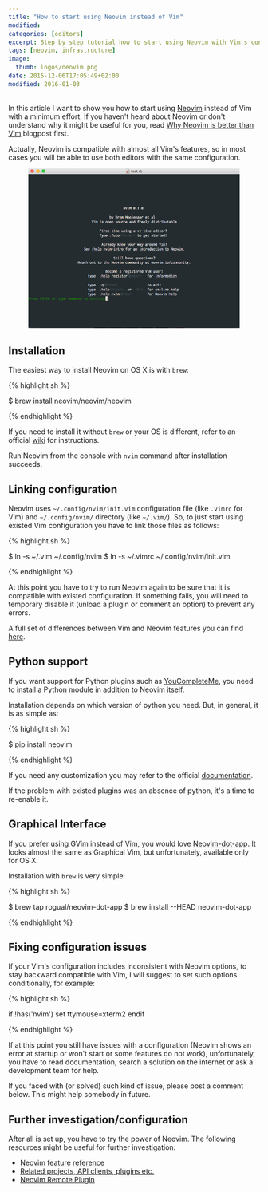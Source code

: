 ```yaml
---
title: "How to start using Neovim instead of Vim"
modified:
categories: [editors]
excerpt: Step by step tutorial how to start using Neovim with Vim's config.
tags: [neovim, infrastructure]
image:
  thumb: logos/neovim.png
date: 2015-12-06T17:05:49+02:00
modified: 2016-01-03
---
```


In this article I want to show you how to start using [Neovim](https://neovim.io/) instead of Vim with a minimum effort.
If you haven't heard about Neovim or don't understand why it might be useful for you, read
[Why Neovim is better than Vim](http://geoff.greer.fm/2015/01/15/why-neovim-is-better-than-vim/) blogpost first.

Actually, Neovim is compatible with almost all Vim's features, so in most cases you will be able to use both editors with the same configuration.

<figure>
  <img src="/images/neovim-ui.gif" alt="neovim-ui">
</figure>

## Installation

The easiest way to install Neovim on OS X is with `brew`:

{% highlight sh %}

$ brew install neovim/neovim/neovim

{% endhighlight %}

If you need to install it without `brew` or your OS is different, refer to
an official [wiki](https://github.com/neovim/neovim/wiki/Installing-Neovim) for instructions.

Run Neovim from the console with `nvim` command after installation succeeds.

## Linking configuration

Neovim uses `~/.config/nvim/init.vim` configuration file (like `.vimrc` for Vim) and `~/.config/nvim/` directory (like `~/.vim/`).
So, to just start using existed Vim configuration you have to link those files as follows:

{% highlight sh %}

$ ln -s ~/.vim ~/.config/nvim
$ ln -s ~/.vimrc ~/.config/nvim/init.vim

{% endhighlight %}

At this point you have to try to run Neovim again to be sure that it is compatible with existed configuration.
If something fails, you will need to temporary disable it (unload a plugin or comment an option) to prevent any errors.

A full set of differences between Vim and Neovim features you can find [here](https://neovim.io/doc/user/vim_diff.html#vim-differences).

## Python support

If you want support for Python plugins such as [YouCompleteMe](https://github.com/Valloric/YouCompleteMe),
you need to install a Python module in addition to Neovim itself.

Installation depends on which version of python you need. But, in general, it is as simple as:

{% highlight sh %}

$ pip install neovim

{% endhighlight %}

If you need any customization you may refer to the official [documentation](https://neovim.io/doc/user/provider.html).

If the problem with existed plugins was an absence of python, it's a time to re-enable it.

## Graphical Interface

If you prefer using GVim instead of Vim, you would love [Neovim-dot-app](https://github.com/rogual/neovim-dot-app). It looks
almost the same as Graphical Vim, but unfortunately, available only for OS X.

Installation with `brew` is very simple:

{% highlight sh %}

$ brew tap rogual/neovim-dot-app
$ brew install --HEAD neovim-dot-app

{% endhighlight %}

## Fixing configuration issues

If your Vim's configuration includes inconsistent with Neovim options, to stay backward compatible with Vim,
I will suggest to set such options conditionally, for example:

{% highlight sh %}

if !has('nvim')
  set ttymouse=xterm2
endif

{% endhighlight %}

If at this point you still have issues with a configuration (Neovim shows an error at startup or won't start or some features do not work),
unfortunately, you have to read documentation, search a solution on the internet or ask a development team for help.

If you faced with (or solved) such kind of issue, please post a comment below. This might help somebody in future.

## Further investigation/configuration

After all is set up, you have to try the power of Neovim. The following resources might be useful for further investigation:

* [Neovim feature reference](https://neovim.io/doc/user/nvim.html)
* [Related projects, API clients, plugins etc.](https://github.com/neovim/neovim/wiki/Related-projects)
* [Neovim Remote Plugin](https://neovim.io/doc/user/remote_plugin.html)
